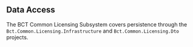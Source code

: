 ## Data Access

The BCT Common Licensing Subsystem covers persistence through the ``Bct.Common.Licensing.Infrastructure`` and ``Bct.Common.Licensing.Dto`` projects.
